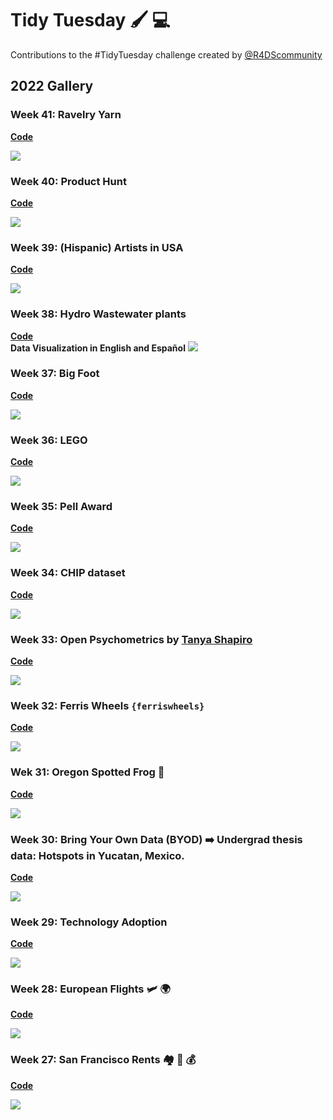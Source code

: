 # Tidy Tuesday 🖌️ 💻
Contributions to the #TidyTuesday challenge created by [@R4DScommunity](https://twitter.com/R4DScommunity)
## 2022 Gallery
### Week 41: Ravelry Yarn
[**Code**](https://github.com/isaacarroyov/tidy_tuesday_R/blob/main/scripts_2022/2022_week-41_ravelry-yarn.R)

![](./gallery_2022/2022_week-41_ravelry-yarn.png)

### Week 40: Product Hunt
[**Code**](https://github.com/isaacarroyov/tidy_tuesday_R/blob/main/scripts_2022/2022_week-40_product-hunt.R)

![](./gallery_2022/2022_week-40_product-hunt.png)

### Week 39: (Hispanic) Artists in USA
[**Code**](https://github.com/isaacarroyov/tidy_tuesday_R/blob/main/scripts_2022/2022_week-39_artists-in-usa.R)  

![](./gallery_2022/2022_week-39_artists-in-usa.png)

### Week 38: Hydro Wastewater plants
[**Code**](https://github.com/isaacarroyov/tidy_tuesday_R/blob/main/scripts_2022/2022_week-38_wastewater-plants.R)  
**Data Visualization in English and Español**
![](./gallery_2022/2022_week-38_hydro-wwtp_combined.png)

### Week 37: Big Foot
[**Code**](https://github.com/isaacarroyov/tidy_tuesday_R/blob/main/scripts_2022/2022_week-37_bigfoot.R)

![](./gallery_2022/2022_week-37_bigfoot.png)

### Week 36: LEGO
[**Code**](https://github.com/isaacarroyov/tidy_tuesday_R/blob/main/scripts_2022/2022_week-36_lego.R)

![](./gallery_2022/2022_week-36_lego.png)

### Week 35: Pell Award
[**Code**](https://github.com/isaacarroyov/tidy_tuesday_R/blob/main/scripts_2022/2022_week-35_pell-award.R)

![](./gallery_2022/2022_week-35_pell-award.png)

### Week 34: CHIP dataset
[**Code**](https://github.com/isaacarroyov/tidy_tuesday_R/blob/main/scripts_2022/2022_week-34_chips.R)

![](./gallery_2022/2022_week-34_chips.png)

### Week 33: Open Psychometrics by [Tanya Shapiro](https://twitter.com/tanya_shapiro)
[**Code**](https://github.com/isaacarroyov/tidy_tuesday_R/blob/main/scripts_2022/2022_week-33_open-psychometrics.R)

![](./gallery_2022/2022_week-33_open-psychometrics.png)

### Week 32: Ferris Wheels `{ferriswheels}`
[**Code**](https://github.com/isaacarroyov/tidy_tuesday_R/blob/main/scripts_2022/2022_week-32_ferris-wheels.R)

![](./gallery_2022/2022_week-32_ferris-wheels.png)

### Wek 31: Oregon Spotted Frog 🐸
[**Code**](https://github.com/isaacarroyov/tidy_tuesday_R/blob/main/scripts_2022/2022_week-31_frogs.R)

![](./gallery_2022/2022_week-31_frogs.png)

### Week 30: Bring Your Own Data (BYOD) ➡️ Undergrad thesis data: Hotspots in Yucatan, Mexico.
[**Code**](https://github.com/isaacarroyov/tidy_tuesday_R/blob/main/scripts_2022/2022_week-30_byod.R)

![](./gallery_2022/2022_week-30_byod.png)

### Week 29: Technology Adoption
[**Code**](https://github.com/isaacarroyov/tidy_tuesday_R/blob/main/scripts_2022/2022_week-29_technology-adoption.R)

![](./gallery_2022/2022_week-29_technology-adoption.png)

### Week 28: European Flights 🛩️ 🌍
[**Code**](https://github.com/isaacarroyov/tidy_tuesday_R/blob/main/scripts_2022/2022_week-28_european-flights.R)

![](./gallery_2022/2022_week-28_european-flights.png)

### Week 27: San Francisco Rents 🏘️ 🌉 💰
[**Code**](https://github.com/isaacarroyov/tidy_tuesday_R/blob/main/scripts_2022/2022_week-27_san-francisco-rents.R)

![](./gallery_2022/2022_week-27_san-francisco-rents.png)